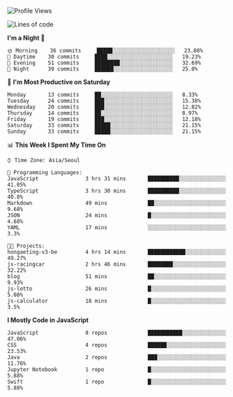 <!--START_SECTION:waka-->
![Profile Views](http://img.shields.io/badge/Profile%20Views-6-blue)

![Lines of code](https://img.shields.io/badge/From%20Hello%20World%20I%27ve%20Written-94395%20lines%20of%20code-blue)

**I'm a Night 🦉** 

```text
🌞 Morning    36 commits     █████░░░░░░░░░░░░░░░░░░░░   23.08% 
🌆 Daytime    30 commits     ████░░░░░░░░░░░░░░░░░░░░░   19.23% 
🌃 Evening    51 commits     ████████░░░░░░░░░░░░░░░░░   32.69% 
🌙 Night      39 commits     ██████░░░░░░░░░░░░░░░░░░░   25.0%

```
📅 **I'm Most Productive on Saturday** 

```text
Monday       13 commits     ██░░░░░░░░░░░░░░░░░░░░░░░   8.33% 
Tuesday      24 commits     ███░░░░░░░░░░░░░░░░░░░░░░   15.38% 
Wednesday    20 commits     ███░░░░░░░░░░░░░░░░░░░░░░   12.82% 
Thursday     14 commits     ██░░░░░░░░░░░░░░░░░░░░░░░   8.97% 
Friday       19 commits     ███░░░░░░░░░░░░░░░░░░░░░░   12.18% 
Saturday     33 commits     █████░░░░░░░░░░░░░░░░░░░░   21.15% 
Sunday       33 commits     █████░░░░░░░░░░░░░░░░░░░░   21.15%

```


📊 **This Week I Spent My Time On** 

```text
⌚︎ Time Zone: Asia/Seoul

💬 Programming Languages: 
JavaScript               3 hrs 31 mins       ██████████░░░░░░░░░░░░░░░   41.05% 
TypeScript               3 hrs 30 mins       ██████████░░░░░░░░░░░░░░░   40.8% 
Markdown                 49 mins             ██░░░░░░░░░░░░░░░░░░░░░░░   9.68% 
JSON                     24 mins             █░░░░░░░░░░░░░░░░░░░░░░░░   4.68% 
YAML                     17 mins             ░░░░░░░░░░░░░░░░░░░░░░░░░   3.3%

🐱‍💻 Projects: 
hongaeting-v3-be         4 hrs 14 mins       ████████████░░░░░░░░░░░░░   49.27% 
js-racingcar             2 hrs 46 mins       ████████░░░░░░░░░░░░░░░░░   32.22% 
blog                     51 mins             ██░░░░░░░░░░░░░░░░░░░░░░░   9.93% 
js-lotto                 26 mins             █░░░░░░░░░░░░░░░░░░░░░░░░   5.08% 
js-calculator            18 mins             █░░░░░░░░░░░░░░░░░░░░░░░░   3.5%

```

**I Mostly Code in JavaScript** 

```text
JavaScript               8 repos             ███████████░░░░░░░░░░░░░░   47.06% 
CSS                      4 repos             ██████░░░░░░░░░░░░░░░░░░░   23.53% 
Java                     2 repos             ███░░░░░░░░░░░░░░░░░░░░░░   11.76% 
Jupyter Notebook         1 repo              █░░░░░░░░░░░░░░░░░░░░░░░░   5.88% 
Swift                    1 repo              █░░░░░░░░░░░░░░░░░░░░░░░░   5.88%

```



<!--END_SECTION:waka-->
